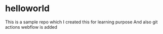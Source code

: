 # helloworld
This is a sample repo which I created this for learning purpose
And also git actions webflow is added
